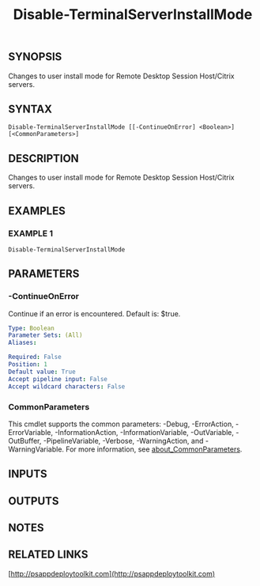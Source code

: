 ﻿---
title: Disable-TerminalServerInstallMode
editLink: false
isShowComments: false
external help file: PSAppDeployToolkit-help.xml
Module Name: PSAppDeployToolkit
online version: http://psappdeploytoolkit.com
schema: 2.0.0
---

## SYNOPSIS
Changes to user install mode for Remote Desktop Session Host/Citrix servers.

## SYNTAX

```
Disable-TerminalServerInstallMode [[-ContinueOnError] <Boolean>] [<CommonParameters>]
```

## DESCRIPTION
Changes to user install mode for Remote Desktop Session Host/Citrix servers.

## EXAMPLES

### EXAMPLE 1
```
Disable-TerminalServerInstallMode
```

## PARAMETERS

### -ContinueOnError
Continue if an error is encountered.
Default is: $true.

```yaml
Type: Boolean
Parameter Sets: (All)
Aliases:

Required: False
Position: 1
Default value: True
Accept pipeline input: False
Accept wildcard characters: False
```

### CommonParameters
This cmdlet supports the common parameters: -Debug, -ErrorAction, -ErrorVariable, -InformationAction, -InformationVariable, -OutVariable, -OutBuffer, -PipelineVariable, -Verbose, -WarningAction, and -WarningVariable. For more information, see [about_CommonParameters](http://go.microsoft.com/fwlink/?LinkID=113216).

## INPUTS

## OUTPUTS

## NOTES

## RELATED LINKS

[http://psappdeploytoolkit.com](http://psappdeploytoolkit.com)

